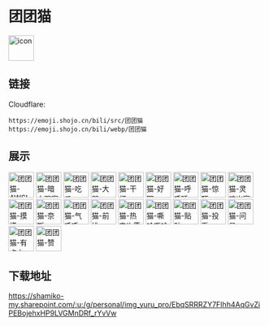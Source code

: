 # 团团猫
<img src="https://emoji.shojo.cn/bili/src/团团猫/icon.png" width="50" height="50" alt="icon">

## 链接
Cloudflare:
```
https://emoji.shojo.cn/bili/src/团团猫
https://emoji.shojo.cn/bili/webp/团团猫
```
## 展示
<img src="https://emoji.shojo.cn/bili/src/团团猫/团团猫-AWSL.png" width="50" height="50" alt="团团猫-AWSL">
<img src="https://emoji.shojo.cn/bili/src/团团猫/团团猫-暗中观察.png" width="50" height="50" alt="团团猫-暗中观察">
<img src="https://emoji.shojo.cn/bili/src/团团猫/团团猫-吃瓜.png" width="50" height="50" alt="团团猫-吃瓜">
<img src="https://emoji.shojo.cn/bili/src/团团猫/团团猫-大哭.png" width="50" height="50" alt="团团猫-大哭">
<img src="https://emoji.shojo.cn/bili/src/团团猫/团团猫-干杯.png" width="50" height="50" alt="团团猫-干杯">
<img src="https://emoji.shojo.cn/bili/src/团团猫/团团猫-好耶.png" width="50" height="50" alt="团团猫-好耶">
<img src="https://emoji.shojo.cn/bili/src/团团猫/团团猫-呼呼睡.png" width="50" height="50" alt="团团猫-呼呼睡">
<img src="https://emoji.shojo.cn/bili/src/团团猫/团团猫-惊吓.png" width="50" height="50" alt="团团猫-惊吓">
<img src="https://emoji.shojo.cn/bili/src/团团猫/团团猫-灵魂出窍.png" width="50" height="50" alt="团团猫-灵魂出窍">
<img src="https://emoji.shojo.cn/bili/src/团团猫/团团猫-摸摸.png" width="50" height="50" alt="团团猫-摸摸">
<img src="https://emoji.shojo.cn/bili/src/团团猫/团团猫-奈斯.png" width="50" height="50" alt="团团猫-奈斯">
<img src="https://emoji.shojo.cn/bili/src/团团猫/团团猫-气呼呼.png" width="50" height="50" alt="团团猫-气呼呼">
<img src="https://emoji.shojo.cn/bili/src/团团猫/团团猫-前排.png" width="50" height="50" alt="团团猫-前排">
<img src="https://emoji.shojo.cn/bili/src/团团猫/团团猫-热门许愿.png" width="50" height="50" alt="团团猫-热门许愿">
<img src="https://emoji.shojo.cn/bili/src/团团猫/团团猫-嘶哈嘶哈.png" width="50" height="50" alt="团团猫-嘶哈嘶哈">
<img src="https://emoji.shojo.cn/bili/src/团团猫/团团猫-贴贴.png" width="50" height="50" alt="团团猫-贴贴">
<img src="https://emoji.shojo.cn/bili/src/团团猫/团团猫-投币.png" width="50" height="50" alt="团团猫-投币">
<img src="https://emoji.shojo.cn/bili/src/团团猫/团团猫-问号.png" width="50" height="50" alt="团团猫-问号">
<img src="https://emoji.shojo.cn/bili/src/团团猫/团团猫-有点方.png" width="50" height="50" alt="团团猫-有点方">
<img src="https://emoji.shojo.cn/bili/src/团团猫/团团猫-赞.png" width="50" height="50" alt="团团猫-赞">

## 下载地址

https://shamiko-my.sharepoint.com/:u:/g/personal/img_yuru_pro/EbqSRRRZY7FIhh4AqGvZiPEBojehxHP9LVGMnDRf_rYvVw